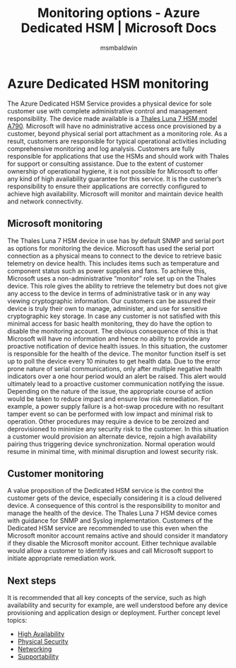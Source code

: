 ﻿---
title: Monitoring options - Azure Dedicated HSM | Microsoft Docs
description: Overview of Azure Dedicated HSM monitoring options and monitoring responsibilities
services: dedicated-hsm
author: msmbaldwin
manager: rkarlin
ms.custom: "mvc, seodec18"
ms.service: key-vault
ms.workload: identity
ms.tgt_pltfrm: na
ms.devlang: na
ms.topic: conceptual
ms.date: 11/18/2020
ms.author: mbaldwin

---

# Azure Dedicated HSM monitoring

The Azure Dedicated HSM Service provides a physical device for sole customer use with complete administrative control and management responsibility. The device made available is a [Thales Luna 7 HSM model A790](https://cpl.thalesgroup.com/encryption/hardware-security-modules/network-hsms).  Microsoft will have no administrative access once provisioned by a customer, beyond physical serial port attachment as a monitoring role. As a result, customers are responsible for typical operational activities including comprehensive monitoring and log analysis.
Customers are fully responsible for applications that use the HSMs and should work with Thales for support or consulting assistance. Due to the extent of customer ownership of operational hygiene, it is not possible for Microsoft to offer any kind of high availability guarantee for this service. It is the customer’s responsibility to ensure their applications are correctly configured to achieve high availability. Microsoft will monitor and maintain device health and network connectivity.

## Microsoft monitoring

The Thales Luna 7 HSM device in use has by default SNMP and serial port as options for monitoring the device. Microsoft has used the serial port connection as a physical means to connect to the device to retrieve basic telemetry on device health. This includes items such as temperature and component status such as power supplies and fans.
To achieve this, Microsoft uses a non-administrative “monitor” role set up on the Thales device. This role gives the ability to retrieve the telemetry but does not give any access to the device in terms of administrative task or in any way viewing cryptographic information. Our customers can be assured their device is truly their own to manage, administer, and use for sensitive cryptographic key storage. In case any customer is not satisfied with this minimal access for basic health monitoring, they do have the option to disable the monitoring account. The obvious consequence of this is that Microsoft will have no information and hence no ability to provide any proactive notification of device health issues. In this situation, the customer is responsible for the health of the device.
The monitor function itself is set up to poll the device every 10 minutes to get health data. Due to the error prone nature of serial communications, only after multiple negative health indicators over a one hour period would an alert be raised. This alert would ultimately lead to a proactive customer communication notifying the issue.
Depending on the nature of the issue, the appropriate course of action would be taken to reduce impact and ensure low risk remediation. For example, a power supply failure is a hot-swap procedure with no resultant tamper event so can be performed with low impact and minimal risk to operation. Other procedures may require a device to be zeroized and deprovisioned to minimize any security risk to the customer. In this situation a customer would provision an alternate device, rejoin a high availability pairing thus triggering device synchronization. Normal operation would resume in minimal time, with minimal disruption and lowest security risk.  

## Customer monitoring

A value proposition of the Dedicated HSM service is the control the customer gets of the device, especially considering it is a cloud delivered device. A consequence of this control is the responsibility to monitor and manage the health of the device. 
The Thales Luna 7 HSM device comes with guidance for SNMP and Syslog implementation. Customers of the Dedicated HSM service are recommended to use this even when the Microsoft monitor account remains active and should consider it mandatory if they disable the Microsoft monitor account.
Either technique available would allow a customer to identify issues and call Microsoft support to initiate appropriate remediation work.

## Next steps

It is recommended that all key concepts of the service, such as high availability and security for example, are well understood before any device provisioning and application design or deployment. Further concept level topics:

* [High Availability](high-availability.md)
* [Physical Security](physical-security.md)
* [Networking](networking.md)
* [Supportability](supportability.md)
